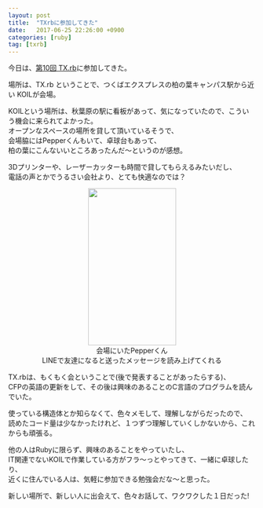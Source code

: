 ```yaml
---
layout: post
title:  "TXrbに参加してきた"
date:   2017-06-25 22:26:00 +0900
categories: [ruby]
tag: [txrb]
---
```

今日は、<a href="https://f60d71ff61dfbe61b1ce22791b.doorkeeper.jp/events/61498" target="_blank">第10回 TX.rb</a>に参加してきた。


場所は、TX.rb ということで、つくばエクスプレスの柏の葉キャンパス駅から近い KOILが会場。

KOILという場所は、秋葉原の駅に看板があって、気になっていたので、こういう機会に来られてよかった。  
オープンなスペースの場所を貸して頂いているそうで、  
会場脇にはPepperくんもいて、卓球台もあって、  
柏の葉にこんないいところあったんだ〜というのが感想。

3Dプリンターや、レーザーカッターも時間で貸してもらえるみたいだし、  
電話の声とかでうるさい会社より、とても快適なのでは？

<div class="separator" style="clear: both; text-align: center;">
<a href="https://2.bp.blogspot.com/Jax2ex3DythUIQcV_Ae0jP8cOhqdG0pPzj-12Bk9XxC7o2xNDLo7zEOALna55PJnymytQASj8H5jJ2IXMbyoTacvuzIWL-U2k1hDwrCkQAto4pIKVSv2to_clGGGYxnIFDORHWjWpcLfT79Hn5E1WUjTs8tK77ZGhR8Drs3KZXs1AwhUvp3Hd6hJ5AMQjG8BJRqqJmYEQdr8p_6lweBvp3JjjD_14mRLDxpTi7SDG6UoXVOwqXJkGvnLzsr7l38zI_EKoqxySgMELzOjY3s_y8kpIWtJQUN_JPHyZN7tuSgBob0YaZfp0c3PDqqhnmLdBT4tNtasmjkVUdvJBKU9x48xknBFIenrZ6UreFYSPFmEZ_6iQjdYL4SuQ-dU62w4mYD8t2hqw4PDnJQ1pUz2_WRmQUR6MJbkCpuMAXip8oYJgpN-ua8HD-92Bn6HP4LMCM7IVkEObHDzmmu7ULCLGN6dJLb4pbTA6zt0hcBCWgjXUbqkCifzXGTga67SLkhqaYUSlGUaU9sntwzMMChskjmOzKTIFXrrQB3Z7HwW6LGA9TdVCUX5MxUu_5Y1601kJazooU5t8NnHKVIT63s7bMP08YvSKp7hyRXgtq6YYXWXCwYqm0H3=w367-h651-no" imageanchor="1" style="margin-left: 1em; margin-right: 1em;"><img border="0" data-original-height="651" data-original-width="366" height="320" src="https://2.bp.blogspot.com/Jax2ex3DythUIQcV_Ae0jP8cOhqdG0pPzj-12Bk9XxC7o2xNDLo7zEOALna55PJnymytQASj8H5jJ2IXMbyoTacvuzIWL-U2k1hDwrCkQAto4pIKVSv2to_clGGGYxnIFDORHWjWpcLfT79Hn5E1WUjTs8tK77ZGhR8Drs3KZXs1AwhUvp3Hd6hJ5AMQjG8BJRqqJmYEQdr8p_6lweBvp3JjjD_14mRLDxpTi7SDG6UoXVOwqXJkGvnLzsr7l38zI_EKoqxySgMELzOjY3s_y8kpIWtJQUN_JPHyZN7tuSgBob0YaZfp0c3PDqqhnmLdBT4tNtasmjkVUdvJBKU9x48xknBFIenrZ6UreFYSPFmEZ_6iQjdYL4SuQ-dU62w4mYD8t2hqw4PDnJQ1pUz2_WRmQUR6MJbkCpuMAXip8oYJgpN-ua8HD-92Bn6HP4LMCM7IVkEObHDzmmu7ULCLGN6dJLb4pbTA6zt0hcBCWgjXUbqkCifzXGTga67SLkhqaYUSlGUaU9sntwzMMChskjmOzKTIFXrrQB3Z7HwW6LGA9TdVCUX5MxUu_5Y1601kJazooU5t8NnHKVIT63s7bMP08YvSKp7hyRXgtq6YYXWXCwYqm0H3=w367-h651-no" width="179" /></a></div>

<div class="separator" style="clear: both; text-align: center;">会場にいたPepperくん</div>
<div class="separator" style="clear: both; text-align: center;">LINEで友達になると送ったメッセージを読み上げてくれる</div>

TX.rbは、もくもく会ということで(後で発表することがあったらする)、  
CFPの英語の更新をして、その後は興味のあることのC言語のプログラムを読んでいた。  

使っている構造体とか知らなくて、色々メモして、理解しながらだったので、  
読めたコード量は少なかったけれど、１つずつ理解していくしかないから、これからも頑張る。

他の人はRubyに限らず、興味のあることをやっていたし、  
IT関連でないKOILで作業している方がフラ〜っとやってきて、一緒に卓球したり、  
近くに住んでいる人は、気軽に参加できる勉強会だな〜と思った。

新しい場所で、新しい人に出会えて、色々お話して、ワクワクした１日だった!
